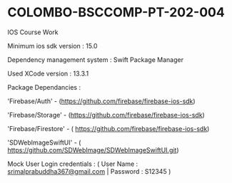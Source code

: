 # COLOMBO-BSCCOMP-PT-202-004
IOS Course Work



Minimum ios sdk version : 15.0   

Dependency management system : Swift Package Manager


Used XCode version	: 13.3.1




Package Dependancies  : 

'Firebase/Auth' - (https://github.com/firebase/firebase-ios-sdk)

'Firebase/Storage' - (https://github.com/firebase/firebase-ios-sdk)

'Firebase/Firestore' - ( https://github.com/firebase/firebase-ios-sdk)

'SDWebImageSwiftUI' - ( https://github.com/SDWebImage/SDWebImageSwiftUI.git)



Mock User Login credentials  : ( User Name : srimalprabuddha367@gmail.com | Password : S12345 ) 
